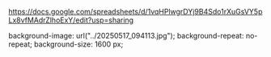 https://docs.google.com/spreadsheets/d/1vqHPlwgrDYj9B4Sdo1rXuGsVY5pLx8vfMAdrZlhoExY/edit?usp=sharing


  background-image: url("../20250517_094113.jpg");
  background-repeat: no-repeat;
  background-size: 1600 px;
